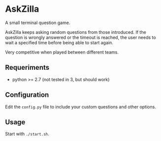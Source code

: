 # AskZilla
A small terminal question game.

AskZilla keeps asking random questions from those introduced. 
If the question is wrongly answered or the timeout is reached, 
the user needs to wait a specified time before being able to start again.

Very competitive when played between different teams.

## Requeriments

* python >= 2.7 (not tested in 3, but should work) 

## Configuration
Edit the `config.py` file to include your custom questions and other options.

## Usage
Start with `./start.sh`.

